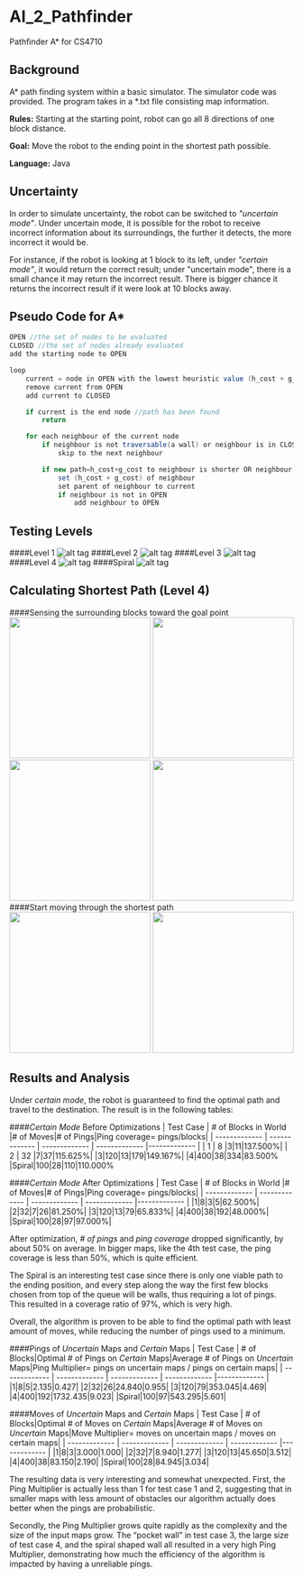 # AI_2_Pathfinder
Pathfinder A* for CS4710

## Background
A* path finding system within a basic simulator. The simulator code was provided. The program takes in a *.txt file consisting map information.

**Rules:** Starting at the starting point, robot can go all 8 directions of one block distance.

**Goal:** Move the robot to the ending point in the shortest path possible. 

**Language:** Java

## Uncertainty
In order to simulate uncertainty, the robot can be switched to *"uncertain mode"*. Under uncertain mode, it is possible for the robot to receive incorrect information about its surroundings, the further it detects, the more incorrect it would be. 

For instance, if the robot is looking at 1 block to its left, under *"certain mode"*, it would return the correct result; under "uncertain mode", there is a small chance it may return the incorrect result. There is bigger chance it returns the incorrect result if it were look at 10 blocks away.

## Pseudo Code for A*
```java
OPEN //the set of nodes to be evaluated
CLOSED //the set of nodes already evaluated
add the starting node to OPEN

loop
    current = node in OPEN with the lowest heuristic value (h_cost + g_cost)
    remove current from OPEN
    add current to CLOSED

    if current is the end node //path has been found
        return

    for each neighbour of the current node
        if neighbour is not traversable(a wall) or neighbour is in CLOSED
            skip to the next neighbour

        if new path=h_cost+g_cost to neighbour is shorter OR neighbour is not in OPEN
            set (h_cost + g_cost) of neighbour
            set parent of neighbour to current 
            if neighbour is not in OPEN
                add neighbour to OPEN
```


## Testing Levels
####Level 1
![alt tag](https://raw.githubusercontent.com/ss2cp/AI_HW2/master/Results/Level_1.png)
####Level 2
![alt tag](https://raw.githubusercontent.com/ss2cp/AI_HW2/master/Results/Level_2.png)
####Level 3
![alt tag](https://raw.githubusercontent.com/ss2cp/AI_HW2/master/Results/Level_3.png)
####Level 4
![alt tag](https://raw.githubusercontent.com/ss2cp/AI_HW2/master/Results/Level_4.png)
####Spiral
![alt tag](https://raw.githubusercontent.com/ss2cp/AI_HW2/master/Results/Spiral.png)

## Calculating Shortest Path (Level 4)
####Sensing the surrounding blocks toward the goal point
<img src="https://raw.githubusercontent.com/ss2cp/AI_HW2/master/Results/Level_4.png" width="250">
<img src="https://raw.githubusercontent.com/ss2cp/AI_HW2/master/Results/Level_4_1.png" width="250">
<img src="https://raw.githubusercontent.com/ss2cp/AI_HW2/master/Results/Level_4_2.png" width="250">
<img src="https://raw.githubusercontent.com/ss2cp/AI_HW2/master/Results/Level_4_3.png" width="250">
####Start moving through the shortest path
<img src="https://raw.githubusercontent.com/ss2cp/AI_HW2/master/Results/Level_4_4.png" width="250">
<img src="https://raw.githubusercontent.com/ss2cp/AI_HW2/master/Results/Level_4_5.png" width="250">

## Results and Analysis
Under *certain mode*, the robot is guaranteed to find the optimal path and travel to the destination. 
The result is in the following tables:

####*Certain Mode* Before Optimizations
| Test Case  | # of Blocks in World |# of Moves|# of Pings|Ping coverage= pings/blocks|
| ------------- | ------------- | ------------- | ------------- |------------- |
| 1  | 8  |3|11|137.500%|
| 2  | 32 |7|37|115.625%|
|3|120|13|179|149.167%|
|4|400|38|334|83.500%
|Spiral|100|28|110|110.000%

####*Certain Mode* After Optimizations
| Test Case  | # of Blocks in World |# of Moves|# of Pings|Ping coverage= pings/blocks|
| ------------- | ------------- | ------------- | ------------- |------------- |
|1|8|3|5|62.500%|
|2|32|7|26|81.250%|
|3|120|13|79|65.833%|
|4|400|38|192|48.000%|
|Spiral|100|28|97|97.000%|

After optimization, *# of pings* and *ping coverage* dropped significantly, by about 50% on average. In bigger maps, like the 4th test case, the ping coverage is less than 50%, which is quite efficient.

The Spiral is an interesting test case since there is only one viable path to the ending position, and every step along the way the first few blocks chosen from top of the queue will be walls, thus requiring a lot of pings. This resulted in a coverage ratio of 97%, which is very high. 

Overall, the algorithm is proven to be able to find the optimal path with least amount of moves, while reducing the number of pings used to a minimum.


####Pings of *Uncertain* Maps and *Certain* Maps
| Test Case  | # of Blocks|Optimal # of Pings on *Certain* Maps|Average # of Pings on *Uncertain* Maps|Ping Multiplier= pings on uncertain maps / pings on certain maps|
| ------------- | ------------- | ------------- | ------------- |------------- |
|1|8|5|2.135|0.427|
|2|32|26|24.840|0.955|
|3|120|79|353.045|4.469|
|4|400|192|1732.435|9.023|
|Spiral|100|97|543.295|5.601|

####Moves of *Uncertain* Maps and *Certain* Maps
| Test Case  | # of Blocks|Optimal # of Moves on *Certain* Maps|Average # of Moves on *Uncertain* Maps|Move Multiplier= moves on uncertain maps / moves on certain maps|
| ------------- | ------------- | ------------- | ------------- |------------- |
|1|8|3|3.000|1.000|
|2|32|7|8.940|1.277|
|3|120|13|45.650|3.512|
|4|400|38|83.150|2.190|
|Spiral|100|28|84.945|3.034|

The resulting data is very interesting and somewhat unexpected. First, the Ping Multiplier is actually less than 1 for test case 1 and 2, suggesting that in smaller maps with less amount of obstacles our algorithm actually does better when the pings are probabilistic.
	
Secondly, the Ping Multiplier grows quite rapidly as the complexity and the size of the input maps grow. The “pocket wall” in test case 3, the large size of test case 4, and the spiral shaped wall all resulted in a very high Ping Multiplier, demonstrating how much the efficiency of the algorithm is impacted by having a unreliable pings.


